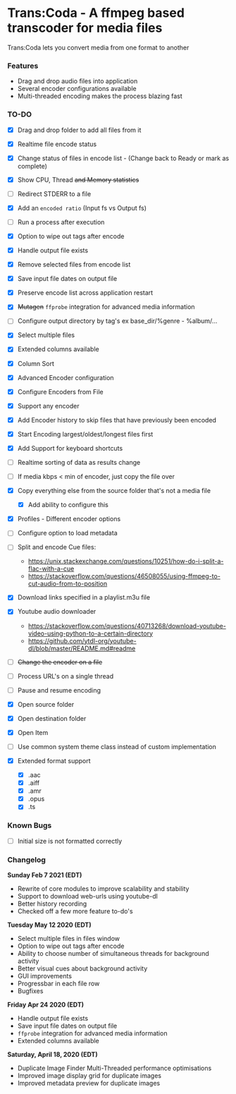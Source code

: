 # Trans:Coda - A ffmpeg based transcoder for media files
Trans:Coda lets you convert media from one format to another

### Features
* Drag and drop audio files into application
* Several encoder configurations available
* Multi-threaded encoding makes the process blazing fast

### TO-DO
- [x] Drag and drop folder to add all files from it
- [x] Realtime file encode status
- [x] Change status of files in encode list - (Change back to Ready or mark as complete)
- [x] Show CPU, Thread ~~and Memory statistics~~
- [ ] Redirect STDERR to a file
- [x] Add an `encoded ratio` (Input fs vs Output fs)
- [ ] Run a process after execution
- [x] Option to wipe out tags after encode
- [x] Handle output file exists
- [x] Remove selected files from encode list
- [x] Save input file dates on output file
- [x] Preserve encode list across application restart
- [x] ~~Mutagen~~ `ffprobe` integration for advanced media information
- [ ] Configure output directory by tag's ex base_dir/%genre - %album/...
- [x] Select multiple files
- [x] Extended columns available
- [x] Column Sort
- [x] Advanced Encoder configuration
- [x] Configure Encoders from File
- [x] Support any encoder
- [x] Add Encoder history to skip files that have previously been encoded
- [x] Start Encoding largest/oldest/longest files first
- [x] Add Support for keyboard shortcuts
- [ ] Realtime sorting of data as results change
- [ ] If media kbps < min of encoder, just copy the file over
- [x] Copy everything else from the source folder that's not a media file
  - [x] Add ability to configure this
- [x] Profiles - Different encoder options 
- [ ] Configure option to load metadata  
- [ ] Split and encode Cue files: 
  - https://unix.stackexchange.com/questions/10251/how-do-i-split-a-flac-with-a-cue
  - https://stackoverflow.com/questions/46508055/using-ffmpeg-to-cut-audio-from-to-position
- [x] Download links specified in a playlist.m3u file 
- [x] Youtube audio downloader
  - https://stackoverflow.com/questions/40713268/download-youtube-video-using-python-to-a-certain-directory
  - https://github.com/ytdl-org/youtube-dl/blob/master/README.md#readme
- [ ] ~~Change the encoder on a file~~
- [ ] Process URL's on a single thread
- [ ] Pause and resume encoding
- [x] Open source folder
- [x] Open destination folder
- [x] Open Item
- [ ] Use common system theme class instead of custom implementation

- [x] Extended format support<br>
  - [x] .aac<br>
  - [x] .aiff<br>
  - [x] .amr<br>
  - [x] .opus<br>
  - [x] .ts</del>
  
### Known Bugs
- [ ] Initial size is not formatted correctly

### Changelog
**Sunday Feb 7 2021 (EDT)**
- Rewrite of core modules to improve scalability and stability
- Support to download web-urls using youtube-dl
- Better history recording
- Checked off a few more feature to-do's 

**Tuesday May 12 2020 (EDT)** 
- Select multiple files in files window
- Option to wipe out tags after encode
- Ability to choose number of simultaneous threads for background activity
- Better visual cues about background activity
- GUI improvements
- Progressbar in each file row
- Bugfixes

**Friday Apr 24 2020 (EDT)** 
- Handle output file exists
- Save input file dates on output file
- `ffprobe` integration for advanced media information
- Extended columns available

**Saturday, April 18, 2020 (EDT)**
- Duplicate Image Finder Multi-Threaded performance optimisations
- Improved image display grid for duplicate images
- Improved metadata preview for duplicate images